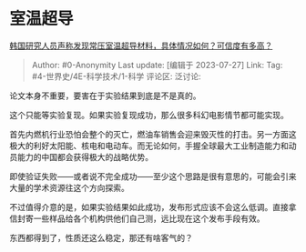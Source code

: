 # 室温超导
[韩国研究人员声称发现常压室温超导材料，具体情况如何？可信度有多高？](https://www.zhihu.com/question/613850973/answer/3136995627)

> Author: #0-Anonymity
> Last update: [编辑于 2023-07-27]
> Link:
> Tag: #4-世界史/4E-科学技术/1-科学
> 评论区:
> 泛讨论:

论文本身不重要，要害在于实验结果到底是不是真的。

这个只能等实验复现。如果实验复现成功，那么很多科幻电影情节都可能实现。

首先内燃机行业恐怕会整个的灭亡，燃油车销售会迎来毁灭性的打击。另一方面这极大的利好太阳能、核电和电动车。而无论如何，手握全球最大工业制造能力和动员能力的中国都会获得极大的战略优势。

即使验证失败——或者说不完全成功——至少这个思路是很有意思的，可能会引来大量的学术资源往这个方向探索。

不过值得介意的是，如果实验结果如此成功，发布形式应该不会这么低调。直接拿信封寄一些样品给各个机构供他们自己测，远比现在这个发布手段有效。

东西都得到了，性质还这么稳定，那还有啥客气的？
